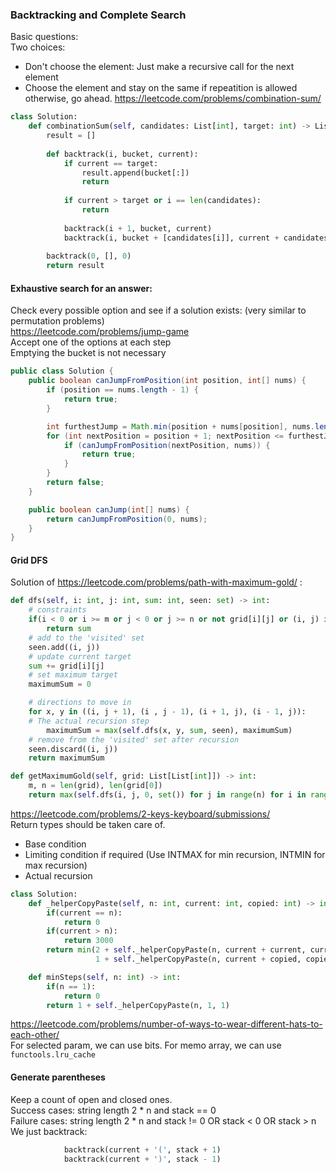 ### Backtracking and Complete Search

Basic questions: <br />
Two choices:
* Don't choose the element: Just make a recursive call for the next element
* Choose the element and stay on the same if repeatition is allowed otherwise, go ahead. 
https://leetcode.com/problems/combination-sum/
```py
class Solution:
    def combinationSum(self, candidates: List[int], target: int) -> List[List[int]]:
        result = []
        
        def backtrack(i, bucket, current):
            if current == target:
                result.append(bucket[:])
                return 
            
            if current > target or i == len(candidates):
                return
            
            backtrack(i + 1, bucket, current)
            backtrack(i, bucket + [candidates[i]], current + candidates[i])
            
        backtrack(0, [], 0)
        return result
```

#### Exhaustive search for an answer:
Check every possible option and see if a solution exists: (very similar to permutation problems) <br />
https://leetcode.com/problems/jump-game <br />
Accept one of the options at each step <br />
Emptying the bucket is not necessary 
```java
public class Solution {
    public boolean canJumpFromPosition(int position, int[] nums) {
        if (position == nums.length - 1) {
            return true;
        }

        int furthestJump = Math.min(position + nums[position], nums.length - 1);
        for (int nextPosition = position + 1; nextPosition <= furthestJump; nextPosition++) {
            if (canJumpFromPosition(nextPosition, nums)) {
                return true;
            }
        }
        return false;
    }

    public boolean canJump(int[] nums) {
        return canJumpFromPosition(0, nums);
    }
}
```

#### Grid DFS

Solution of https://leetcode.com/problems/path-with-maximum-gold/ :
```py
def dfs(self, i: int, j: int, sum: int, seen: set) -> int:
    # constraints
    if(i < 0 or i >= m or j < 0 or j >= n or not grid[i][j] or (i, j) in seen):
        return sum
    # add to the 'visited' set
    seen.add((i, j))
    # update current target
    sum += grid[i][j]
    # set maximum target
    maximumSum = 0

    # directions to move in
    for x, y in ((i, j + 1), (i , j - 1), (i + 1, j), (i - 1, j)):
    # The actual recursion step
        maximumSum = max(self.dfs(x, y, sum, seen), maximumSum)
    # remove from the 'visited' set after recursion 
    seen.discard((i, j))
    return maximumSum

def getMaximumGold(self, grid: List[List[int]]) -> int:
    m, n = len(grid), len(grid[0])
    return max(self.dfs(i, j, 0, set()) for j in range(n) for i in range(m))
```

https://leetcode.com/problems/2-keys-keyboard/submissions/ <br />
Return types should be taken care of. <br  />

* Base condition
* Limiting condition if required (Use INTMAX for min recursion, INTMIN for max recursion)
* Actual recursion

```py
class Solution:
    def _helperCopyPaste(self, n: int, current: int, copied: int) -> int:
        if(current == n):
            return 0
        if(current > n):
            return 3000
        return min(2 + self._helperCopyPaste(n, current + current, current),
                   1 + self._helperCopyPaste(n, current + copied, copied))

    def minSteps(self, n: int) -> int:
        if(n == 1):
            return 0
        return 1 + self._helperCopyPaste(n, 1, 1)
```

https://leetcode.com/problems/number-of-ways-to-wear-different-hats-to-each-other/ <br />
For selected param, we can use bits. For memo array, we can use `functools.lru_cache` 

#### Generate parentheses
Keep a count of open and closed ones. <br />
Success cases: string length 2 * n and stack == 0 <br />
Failure cases: string length 2 * n and stack != 0 OR stack < 0 OR stack > n <br />
We just backtrack:
```py
            backtrack(current + '(', stack + 1)
            backtrack(current + ')', stack - 1)
```